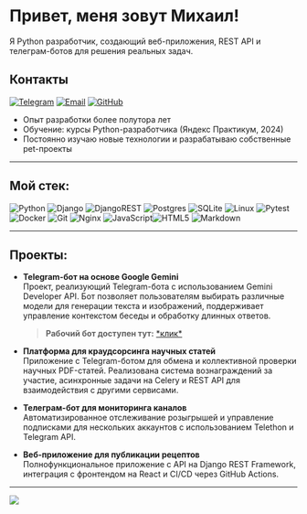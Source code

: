 # Привет, меня зовут Михаил!

Я Python разработчик, создающий веб-приложения, REST API и телеграм-ботов для решения реальных задач.

## Контакты

[![Telegram](https://img.shields.io/badge/Telegram-blue?logo=telegram&logoColor=white)](https://t.me/eea333) [![Email](https://img.shields.io/badge/Email-red?logo=gmail&logoColor=white)](mailto:aie2061@yandex.ru) [![GitHub](https://img.shields.io/badge/GitHub-181717?logo=github&logoColor=white)](https://github.com/aeee78)

- Опыт разработки более полутора лет
- Обучение: курсы Python-разработчика (Яндекс Практикум, 2024)
- Постоянно изучаю новые технологии и разрабатываю собственные pet-проекты

---

## Мой стек:

![Python](https://img.shields.io/badge/python-3670A0?style=for-the-badge&logo=python&logoColor=ffdd54) ![Django](https://img.shields.io/badge/django-%23092E20.svg?style=for-the-badge&logo=django&logoColor=white) ![DjangoREST](https://img.shields.io/badge/DJANGO-REST-ff1709?style=for-the-badge&logo=django&logoColor=white&color=ff1709&labelColor=gray) ![Postgres](https://img.shields.io/badge/postgres-%23316192.svg?style=for-the-badge&logo=postgresql&logoColor=white) ![SQLite](https://img.shields.io/badge/sqlite-%2307405e.svg?style=for-the-badge&logo=sqlite&logoColor=white) ![Linux](https://img.shields.io/badge/Linux-FCC624?style=for-the-badge&logo=linux&logoColor=black) ![Pytest](https://img.shields.io/badge/pytest-%23ffffff.svg?style=for-the-badge&logo=pytest&logoColor=2f9fe3) ![Docker](https://img.shields.io/badge/docker-%230db7ed.svg?style=for-the-badge&logo=docker&logoColor=white) ![Git](https://img.shields.io/badge/git-%23F05033.svg?style=for-the-badge&logo=git&logoColor=white) ![Nginx](https://img.shields.io/badge/nginx-%23009639.svg?style=for-the-badge&logo=nginx&logoColor=white) ![JavaScript](https://img.shields.io/badge/javascript-%23323330.svg?style=for-the-badge&logo=javascript&logoColor=%23F7DF1E)![HTML5](https://img.shields.io/badge/html5-%23E34F26.svg?style=for-the-badge&logo=html5&logoColor=white) ![Markdown](https://img.shields.io/badge/markdown-%23000000.svg?style=for-the-badge&logo=markdown&logoColor=white)

---

## Проекты:

- **Telegram-бот на основе Google Gemini**  
    Проект, реализующий Telegram-бота с использованием Gemini Developer API. Бот позволяет пользователям выбирать различные модели для генерации текста и изображений, поддерживает управление контекстом беседы и обработку длинных ответов.
    
    > **Рабочий бот доступен тут:** [\*клик\*](https://t.me/degenerative_ai_bot)

- **Платформа для краудсорсинга научных статей**  
    Приложение с Telegram-ботом для обмена и коллективной проверки научных PDF-статей. Реализована система вознаграждений за участие, асинхронные задачи на Celery и REST API для взаимодействия с другими сервисами.

- **Телеграм-бот для мониторинга каналов**  
    Автоматизированное отслеживание розыгрышей и управление подписками для нескольких аккаунтов с использованием Telethon и Telegram API.
    
- **Веб-приложение для публикации рецептов**  
    Полнофункциональное приложение с API на Django REST Framework, интеграция с фронтендом на React и CI/CD через GitHub Actions.
---
![](https://nirzak-streak-stats.vercel.app/?user=aeee78&theme=transparent&hide_border=false)<br/>
